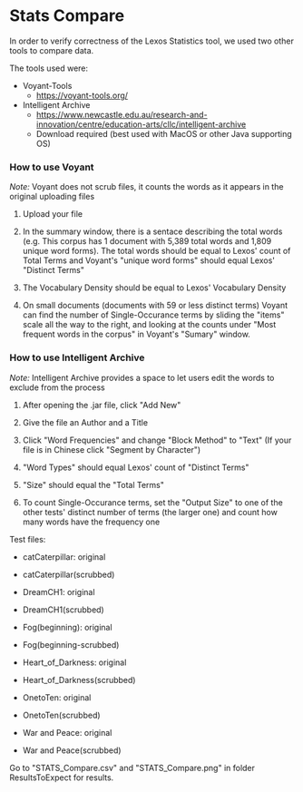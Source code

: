 # Stats Compare

In order to verify correctness of the Lexos Statistics tool, we used two other tools
to compare data.

The tools used were:
- Voyant-Tools 
    * https://voyant-tools.org/
- Intelligent Archive 
    * https://www.newcastle.edu.au/research-and-innovation/centre/education-arts/cllc/intelligent-archive
    * Download required (best used with MacOS or other Java supporting OS)

### How to use Voyant

*Note:* Voyant does not scrub files, it counts the words as it appears in the original uploading files

1. Upload your file

2. In the summary window, there is a sentace describing the total words (e.g. This corpus has 1 document
 with 5,389 total words and 1,809 unique word forms). The total words should be equal to Lexos' count
 of Total Terms and Voyant's "unique word forms" should equal Lexos' "Distinct Terms"

3. The Vocabulary Density should be equal to Lexos' Vocabulary Density

4. On small documents (documents with 59 or less distinct terms) Voyant can find the number of Single-Occurance
terms by sliding the "items" scale all the way to the right, and looking at the counts under "Most frequent
words in the corpus" in Voyant's "Sumary" window. 

### How to use Intelligent Archive 

*Note:* Intelligent Archive provides a space to let users edit the words to exclude from the process

1. After opening the .jar file, click "Add New"

2. Give the file an Author and a Title

3. Click "Word Frequencies" and change "Block Method" to "Text" (If your file is in Chinese click "Segment by Character")

4. "Word Types" should equal Lexos' count of "Distinct Terms"

5. "Size" should equal the "Total Terms"

6. To count Single-Occurance terms, set the "Output Size" to one of the other tests' distinct number of terms 
(the larger one) and count how many words have the frequency one

Test files:
- catCaterpillar: original
- catCaterpillar(scrubbed)

- DreamCH1: original
- DreamCH1(scrubbed)

- Fog(beginning): original
- Fog(beginning-scrubbed)

- Heart_of_Darkness: original
- Heart_of_Darkness(scrubbed)

- OnetoTen: original
- OnetoTen(scrubbed)

- War and Peace: original
- War and Peace(scrubbed)

Go to "STATS_Compare.csv" and "STATS_Compare.png" in folder ResultsToExpect for results.




